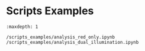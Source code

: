 # Scripts Examples

```{toctree}
:maxdepth: 1

/scripts_examples/analysis_red_only.ipynb
/scripts_examples/analysis_dual_illumination.ipynb

```


